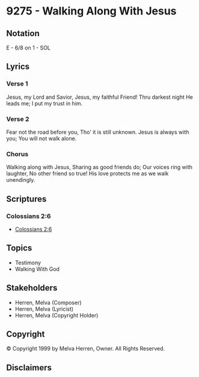 # 9275 - Walking Along With Jesus

## Notation

E - 6/8 on 1 - SOL

## Lyrics

### Verse 1

Jesus, my Lord and Savior, Jesus, my faithful Friend! Thru darkest night He leads me; I put my trust in him. 

### Verse 2

Fear not the road before you, Tho' it is still unknown. Jesus is always with you; You will not walk alone. 

### Chorus

Walking along with Jesus, Sharing as good friends do; Our voices ring with laughter, No other friend so true!  His love protects me as we walk unendingly.


## Scriptures

### Colossians 2:6

- [Colossians 2:6](https://www.biblegateway.com/passage/?search=Colossians%202%3A6)


## Topics

- Testimony
- Walking With God

## Stakeholders

- Herren, Melva (Composer)
- Herren, Melva (Lyricist)
- Herren, Melva (Copyright Holder)

## Copyright

© Copyright 1999 by Melva Herren, Owner. All Rights Reserved.


## Disclaimers


